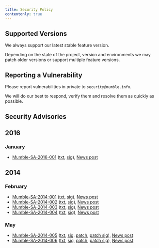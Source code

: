 ```yaml
---
title: Security Policy
contentonly: true
---
```


## Supported Versions

We always support our latest stable feature version.

Depending on the state of the project, version and environments we may patch older versions or support multiple feature versions.

## Reporting a Vulnerability

Please report vulnerabilities in private to `security@mumble.info`.

We will do our best to respond, verify them and resolve them as quickly as possible.

## Security Advisories

## 2016

### January

- [Mumble-SA-2016-001](/security/mumble-sa-2016-001/) ([txt](Mumble-SA-2016-001.txt), [sig](Mumble-SA-2016-001.txt.sig)), [News post](/news/mumble-1.2.13/)

## 2014

### February

- [Mumble-SA-2014-001](/security/mumble-sa-2014-001/) ([txt](Mumble-SA-2014-001.txt), [sig](Mumble-SA-2014-001.txt.sig)), [News post](/news/mumble-1.2.5/)
- [Mumble-SA-2014-002](/security/mumble-sa-2014-002/) ([txt](Mumble-SA-2014-002.txt), [sig](Mumble-SA-2014-002.txt.sig)), [News post](/news/mumble-1.2.5/)
- [Mumble-SA-2014-003](/security/mumble-sa-2014-003/) ([txt](Mumble-SA-2014-003.txt), [sig](Mumble-SA-2014-003.txt.sig)), [News post](/news/mumble-for-ios-1.2.3/)
- [Mumble-SA-2014-004](/security/mumble-sa-2014-004/) ([txt](Mumble-SA-2014-004.txt), [sig](Mumble-SA-2014-004.txt.sig)), [News post](/news/mumble-for-ios-1.2.3/)

### May

- [Mumble-SA-2014-005](/security/mumble-sa-2014-005/) ([txt](Mumble-SA-2014-005.txt), [sig](Mumble-SA-2014-005.txt.sig), [patch](Mumble-SA-2014-005.patch), [patch sig](Mumble-SA-2014-005.patch.sig)), [News post](/news/mumble-1.2.6/)
- [Mumble-SA-2014-006](/security/mumble-sa-2014-006/) ([txt](Mumble-SA-2014-006.txt), [sig](Mumble-SA-2014-006.txt.sig), [patch](Mumble-SA-2014-006.patch), [patch sig](Mumble-SA-2014-006.patch.sig)), [News post](/news/mumble-1.2.6/)
